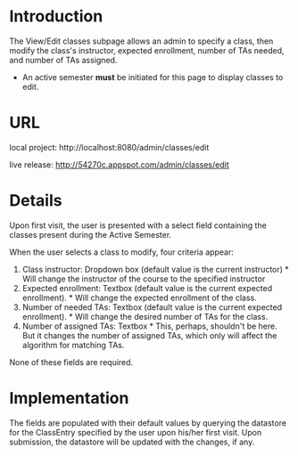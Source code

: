 # Introduction #

The View/Edit classes subpage allows an admin to specify a class, then modify the class's instructor, expected enrollment, number of TAs needed, and number of TAs assigned.
  * An active semester **must** be initiated for this page to display classes to edit.

# URL #

local project: http://localhost:8080/admin/classes/edit

live release: http://54270c.appspot.com/admin/classes/edit

# Details #

Upon first visit, the user is presented with a select field containing the classes present during the Active Semester.

When the user selects a class to modify, four criteria appear:

  1. Class instructor: Dropdown box (default value is the current instructor)
    * Will change the instructor of the course to the specified instructor
  1. Expected enrollment:  Textbox (default value is the current expected enrollment).
    * Will change the expected enrollment of the class.
  1. Number of needed TAs:  Textbox (default value is the current expected enrollment).
    * Will change the desired number of TAs for the class.
  1. Number of assigned TAs:  Textbox
    * This, perhaps, shouldn't be here.  But it changes the number of assigned TAs, which only will affect the algorithm for matching TAs.

None of these fields are required.

# Implementation #
The fields are populated with their default values by querying the datastore for the ClassEntry specified by the user upon his/her first visit.  Upon submission, the datastore will be updated with the changes, if any.